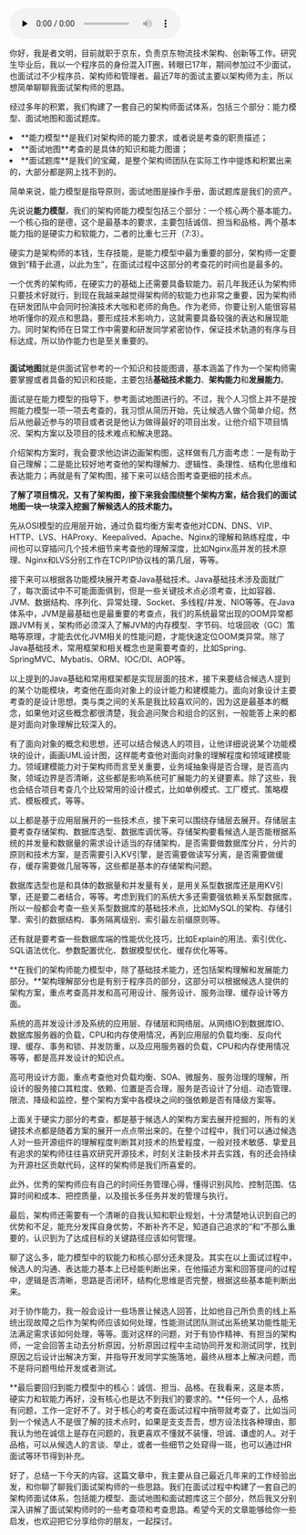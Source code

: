 <audio id="audio" title="06 | 考官面对面：我们是如何面试架构师的？" controls="" preload="none"><source id="mp3" src="https://static001.geekbang.org/resource/audio/95/0e/9545641147fde7d5121891a4e6b6200e.mp3"></audio>

你好，我是者文明，目前就职于京东，负责京东物流技术架构、创新等工作。研究生毕业后，我以一个程序员的身份混入IT圈，转眼已17年，期间参加过不少面试，也面试过不少程序员、架构师和管理者。最近7年的面试主要以架构师为主，所以想简单聊聊我面试架构师的思路。

经过多年的积累，我们构建了一套自己的架构师面试体系，包括三个部分：能力模型、面试地图和面试题库。

<li>
**能力模型**是我们对架构师的能力要求，或者说是考查的职责描述；
</li>
<li>
**面试地图**考查的是具体的知识和能力图谱；
</li>
<li>
**面试题库**是我们的宝藏，是整个架构师团队在实际工作中提炼和积累出来的，大部分都是网上找不到的。
</li>

简单来说，能力模型是指导原则，面试地图是操作手册，面试题库是我们的资产。

先说说**能力模型**，我们的架构师能力模型包括三个部分：一个核心两个基本能力。一个核心指的是德，这个是最基本的要求，主要包括诚信、担当和品格，两个基本能力指的是硬实力和软能力，二者的比重七三开（7:3）。

硬实力是架构师的本钱，生存技能，是能力模型中最为重要的部分，架构师一定要做到“精于此道，以此为生”，在面试过程中这部分的考查花的时间也是最多的。

一个优秀的架构师，在硬实力的基础上还需要具备软能力。前几年我还认为架构师只要技术好就行，到现在我越来越觉得架构师的软能力也非常之重要，因为架构师在研发团队中会同时扮演技术大咖和老师的角色。作为老师，你要让别人能很容易地听懂你的观点和思路，要形成技术影响力，这就需要具备较强的表达和展现能力。同时架构师在日常工作中需要和研发同学紧密协作，保证技术轨道的有序与目标达成，所以协作能力也是至关重要的。

<img src="https://static001.geekbang.org/resource/image/64/a6/646662bfd599f668ab7e253aae40cca6.jpg" alt="">

**面试地图**就是供面试官参考的一个知识和技能图谱，基本涵盖了作为一个架构师需要掌握或者具备的知识和技能，主要包括**基础技术能力**、**架构能力**和**发展能力**。

面试是在能力模型的指导下，参考面试地图进行的。不过，我个人习惯上并不是按照能力模型一项一项去考查的，我习惯从简历开始，先让候选人做个简单介绍，然后从他最近参与的项目或者说是他认为做得最好的项目出发，让他介绍下项目情况、架构方案以及项目的技术难点和解决思路。

介绍架构方案时，我会要求他边讲边画架构图，这样做有几方面考虑：一是有助于自己理解；二是能比较好地考查他的架构理解力、逻辑性、条理性、结构化思维和表达能力；再就是有了架构图，接下来可以结合图考查更细的技术点。

**了解了项目情况，又有了架构图，接下来我会围绕整个架构方案，结合我们的面试地图一块一块深入挖掘了解候选人的技术能力。**

先从OSI模型的应用层开始，通过负载均衡方案考查他对CDN、DNS、VIP、HTTP、LVS、HAProxy、Keepalived、Apache、Nginx的理解和熟练程度，中间也可以穿插问几个技术细节来考查他的理解深度，比如Nginx高并发的技术原理、Nginx和LVS分别工作在TCP/IP协议栈的第几层，等等。

接下来可以根据各功能模块展开考查Java基础技术。Java基础技术涉及面就广了，每次面试中不可能面面俱到，但是一些关键技术点必须考查，比如容器、JVM、数据结构、序列化、异常处理、Socket、多线程/并发、NIO等等。在Java体系中，JVM是最基础也是最重要的考查点，我们的系统最常出现的OOM异常都跟JVM有关，架构师必须深入了解JVM的内存模型、字节码、垃圾回收（GC）策略等原理，才能去优化JVM相关的性能问题，才能快速定位OOM类异常。除了Java基础技术，常用框架和相关概念也是需要考查的，比如Spring、SpringMVC、Mybatis、ORM、IOC/DI、AOP等。

以上提到的Java基础和常用框架都是实现层面的技术，接下来要结合候选人提到的某个功能模块，考查他在面向对象上的设计能力和建模能力。面向对象设计主要考查的是设计思想。类与类之间的关系是我比较喜欢问的，因为这是最基本的概念，如果他对这些概念都很清楚，我会追问聚合和组合的区别，一般能答上来的都是对面向对象理解比较深入的。

有了面向对象的概念和思想，还可以结合候选人的项目，让他详细说说某个功能模块的设计，画画UML设计图，这样能考查他对面向对象的理解程度和领域建模能力。领域建模能力对于架构师而言至关重要，业务域抽象得是否合理，是否高内聚，领域边界是否清晰，这些都是影响系统可扩展能力的关键要素。除了这些，我也会结合项目考查几个比较常用的设计模式，比如单例模式、工厂模式、策略模式、模板模式，等等。

以上都是基于应用层展开的一些技术点，接下来可以围绕存储层去展开。存储层主要考查存储架构、数据库选型、数据库调优等。存储架构要看候选人是否能根据系统的并发量和数据量的需求设计适当的存储架构，是否需要做数据库分片，分片的原则和技术方案，是否需要引入KV引擎，是否需要做读写分离，是否需要做缓存，缓存需要做几层等等，这些都是基本的存储架构问题。

数据库选型也是和具体的数据量和并发量有关，是用关系型数据库还是用KV引擎，还是要二者结合，等等。考虑到我们的系统大多还需要强依赖关系型数据库，所以一般都会考查一些关系型数据库的基础技术点，比如MySQL的架构、存储引擎、索引的数据结构、事务隔离级别、索引最左前缀原则等。

还有就是要考查一些数据库端的性能优化技巧，比如Explain的用法、索引优化、SQL语法优化、参数配置优化、数据模型优化、缓存优化等等。

**在我们的架构师能力模型中，除了基础技术能力，还包括架构理解和发展能力部分。**架构理解部分也是有别于程序员的部分，这部分可以根据候选人提供的架构方案，重点考查高并发和高可用设计、服务设计、服务治理、缓存设计等方面。

系统的高并发设计涉及系统的应用层、存储层和网络层。从网络IO到数据库IO、数据库服务器的负载，CPU和内存使用情况，再到应用层的负载均衡、反向代理、缓存、事务和锁、并发防重，以及应用服务器的负载，CPU和内存使用情况等等，都是高并发设计的知识点。

高可用设计方面，重点考查他对负载均衡、SOA、微服务、服务治理的理解，所设计的服务接口其粒度、依赖、位置是否合理，服务是否设计了分组、动态管理、限流、降级和监控，整个架构方案中各模块之间的强依赖是否有降级方案等。

上面关于硬实力部分的考查，都是基于候选人的架构方案去展开挖掘的，所有的关键技术点都是随着方案的展开一点点带出来的。在整个过程中，我们可以通过候选人对一些开源组件的理解程度判断其对技术的热爱程度，一般对技术敏感、挚爱且有追求的架构师往往喜欢研究开源技术，时刻关注新技术并去实践，有的还会持续为开源社区贡献代码，这样的架构师是我们所喜爱的。

此外，优秀的架构师应有自己的时间任务管理心得，懂得识别风险、控制范围、估算时间和成本、把控质量，以及擅长多任务并发的管理与执行。

最后，架构师还需要有一个清晰的自我认知和职业规划，十分清楚地认识到自己的优势和不足，能充分发挥自身优势，不断补齐不足，知道自己追求的“和”不那么重要的，认识到为了达成目标的关键路径应该如何管理。

聊了这么多，能力模型中的软能力和核心部分还未提及。其实在以上面试过程中，候选人的沟通、表达能力基本上已经能判断出来，在他描述方案和回答提问的过程中，逻辑是否清晰，思路是否闭环，结构化思维是否完整，根据这些基本能判断出来。

对于协作能力，我一般会设计一些场景让候选人回答，比如他自己所负责的线上系统出现故障之后作为架构师应该如何处理，性能测试团队测试出系统某功能性能无法满足需求该如何处理，等等。面对这样的问题，对于有协作精神、有担当的架构师，一定会回答主动去分析原因，分析原因过程中主动协同开发和测试同学，找到原因之后设计出解决方案，并指导开发同学实施落地，最终从根本上解决问题，而不是将问题甩给开发或者测试。

**最后要回归到能力模型中的核心：诚信、担当、品格。在我看来，这是本质，硬实力和软能力再好，没有核心也是达不到我们的要求的。**任何一个人，品格有问题，工作一定好不了。对于核心的考查在面试过程中捎带就考查了，比如当问到一个候选人不是很了解的技术点时，如果是支支吾吾，想方设法找各种理由，那我认为他在诚信上是存在问题的，我更喜欢不懂就不装懂，坦诚、谦虚的人。对于品格，可以从候选人的言谈、举止，或者一些细节之处窥得一斑，也可以通过HR面试等环节得到补充。

好了，总结一下今天的内容。这篇文章中，我主要从自己最近几年来的工作经验出发，和你聊了聊我们面试架构师的一些思路。我们在面试过程中构建了一套自己的架构师面试体系，包括能力模型、面试地图和面试题库这三个部分，然后我又分别深入讲解了面试架构师时的一些考查项和考查思路。希望今天的文章能够给你一些启发，也欢迎把它分享给你的朋友，一起探讨。


